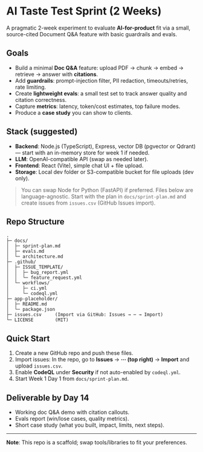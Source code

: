 # AI Taste Test Sprint (2 Weeks)

A pragmatic 2-week experiment to evaluate **AI-for-product** fit via a small, source-cited Document Q&A feature with basic guardrails and evals.

## Goals
- Build a minimal **Doc Q&A** feature: upload PDF → chunk → embed → retrieve → answer with **citations**.
- Add **guardrails**: prompt-injection filter, PII redaction, timeouts/retries, rate limiting.
- Create **lightweight evals**: a small test set to track answer quality and citation correctness.
- Capture **metrics**: latency, token/cost estimates, top failure modes.
- Produce a **case study** you can show to clients.

## Stack (suggested)
- **Backend**: Node.js (TypeScript), Express, vector DB (pgvector or Qdrant) — start with an in-memory store for week 1 if needed.
- **LLM**: OpenAI-compatible API (swap as needed later).
- **Frontend**: React (Vite), simple chat UI + file upload.
- **Storage**: Local dev folder or S3-compatible bucket for file uploads (dev only).

> You can swap Node for Python (FastAPI) if preferred. Files below are language-agnostic.
> Start with the plan in `docs/sprint-plan.md` and create issues from `issues.csv` (GitHub Issues import).

## Repo Structure
```
.
├─ docs/
│  ├─ sprint-plan.md
│  ├─ evals.md
│  └─ architecture.md
├─ .github/
│  ├─ ISSUE_TEMPLATE/
│  │  ├─ bug_report.yml
│  │  └─ feature_request.yml
│  └─ workflows/
│     ├─ ci.yml
│     └─ codeql.yml
├─ app-placeholder/
│  ├─ README.md
│  └─ package.json
├─ issues.csv     (Import via GitHub: Issues → ⋯ → Import)
└─ LICENSE        (MIT)
```

## Quick Start
1. Create a new GitHub repo and push these files.
2. Import issues: In the repo, go to **Issues** → **⋯ (top right)** → **Import** and upload `issues.csv`.
3. Enable **CodeQL** under **Security** if not auto-enabled by `codeql.yml`.
4. Start Week 1 Day 1 from `docs/sprint-plan.md`.

## Deliverable by Day 14
- Working doc Q&A demo with citation callouts.
- Evals report (win/lose cases, quality metrics).
- Short case study (what you built, impact, limits, next steps).

---

**Note**: This repo is a scaffold; swap tools/libraries to fit your preferences.
